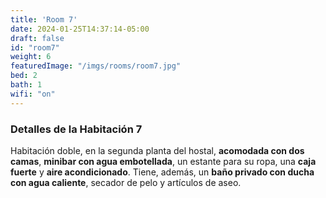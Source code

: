 ```yaml
---
title: 'Room 7'
date: 2024-01-25T14:37:14-05:00
draft: false
id: "room7"
weight: 6
featuredImage: "/imgs/rooms/room7.jpg"
bed: 2
bath: 1
wifi: "on"
---
```


### Detalles de la Habitación 7

Habitación doble, en la segunda planta del hostal, __acomodada con dos camas__, __minibar con agua embotellada__, un estante para su ropa, una __caja fuerte__ y __aire acondicionado__. Tiene, además, un __baño privado con ducha con agua caliente__, secador de pelo y artículos de aseo.